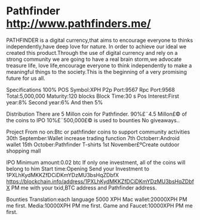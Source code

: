 Pathfinder
http://www.pathfinders.me/
====

PATHFINDER is a digital currency,that aims to encourage everyone to thinks independently,have deep love for nature.
In order to achieve our ideal we created this product.Through the use of digital currency and rely on a strong community we are going to have a real brain storm,we advocate treasure life, love life,encourage everyone to think independently to make a meaningful things to the society.This is the beginning of a very promising future for us all.

Specifications
100% POS
Symbol:XPH
P2p Port:9567
Rpc Port:9568
Total:5,000,000
Maturity:120 blocks
Block Time:30 s
Pos Interest:First year:8%   Second year:6%    And then 5%

Distribution
There are 5 Millon coin for Pathfinder. 
 90%£¨4.5 Millon£© of the coins to IPO
 10%£¨500,000£© is used to bounties
 No giveaways..

Project
From no on:Btc or pathfinder coins to support community activities
30th September:Wallet increase trading function
7th Octoberr:Android wallet
15th October:Pathfinder T-shirts
1st November£ºCreate outdoor shopping mall

IPO
Minimum amount:0.02 btc 
If only one investment, all of the coins will belong to him
Start time:Opening
Send your Investment to 1PXLhKydMKKZfDCiDKmYDzMU3bsHqZDbfX
https://blockchain.info/address/1PXLhKydMKKZfDCiDKmYDzMU3bsHqZDbfX
PM me with your txid,BTC address and Pathfinder address.


Bounties
Translation:each language 5000 XPH
Mac wallet:20000XPH PM me first.
Media:10000XPH  PM me first.
Game and Faucet:10000XPH  PM me first.
